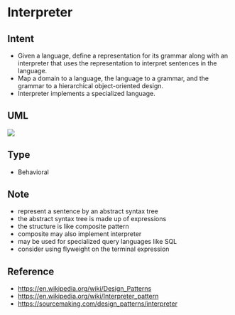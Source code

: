 # Interpreter

## Intent
- Given a language, define a representation for its grammar along with
  an interpreter that uses the representation to interpret sentences in
  the language.
- Map a domain to a language, the language to a grammar, and the grammar
  to a hierarchical object-oriented design.
- Interpreter implements a specialized language.

## UML
<img src="http://yuml.me/diagram/plain/class/[IExpression|+interpret(context)],[IExpression]^-.-[TerminalExpression],[IExpression]^-.-[NonTerminalExpression|-expression],[NonTerminalExpression]<>->[IExpression]">
<!--
[IExpression|+interpret(context)],
[IExpression]^-.-[TerminalExpression],
[IExpression]^-.-[NonTerminalExpression|-expression],
[NonTerminalExpression]<>->[IExpression],
-->

## Type
- Behavioral

## Note
- represent a sentence by an abstract syntax tree
- the abstract syntax tree is made up of expressions
- the structure is like composite pattern
- composite may also implement interpreter
- may be used for specialized query languages like SQL
- consider using flyweight on the terminal expression

## Reference
- https://en.wikipedia.org/wiki/Design_Patterns
- https://en.wikipedia.org/wiki/Interpreter_pattern
- https://sourcemaking.com/design_patterns/interpreter
